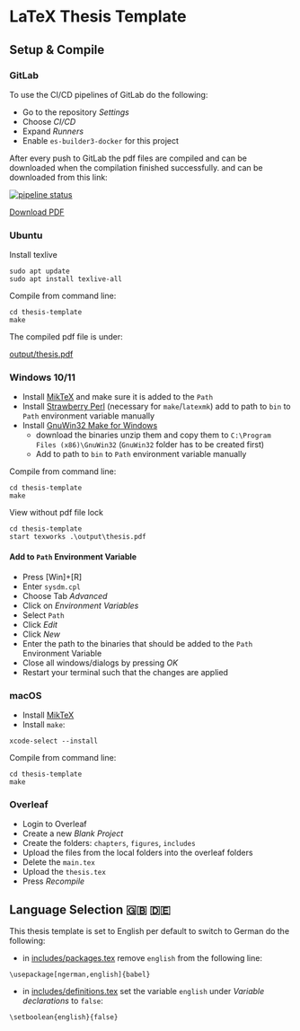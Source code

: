 # LaTeX Thesis Template

## Setup & Compile

### GitLab
To use the CI/CD pipelines of GitLab do the following:
* Go to the repository _Settings_
* Choose _CI/CD_
* Expand _Runners_
* Enable `es-builder3-docker` for this project

After every push to GitLab the pdf files are compiled and can be downloaded when the compilation finished successfully. and can be downloaded from this link:

[![pipeline status](https://atreus.informatik.uni-tuebingen.de/ties/templates/thesis-template/badges/main/pipeline.svg)](https://atreus.informatik.uni-tuebingen.de/ties/templates/thesis-template/-/commits/main) 

[Download PDF](https://atreus.informatik.uni-tuebingen.de/ties/templates/thesis-template/-/jobs/artifacts/main/browse?job=build)

### Ubuntu

Install texlive
```
sudo apt update
sudo apt install texlive-all
```

Compile from command line:
```
cd thesis-template
make
```

The compiled pdf file is under: 

[output/thesis.pdf](output/thesis.pdf)

### Windows 10/11

* Install [MikTeX](https://miktex.org/download) and make sure it is added to the `Path`
* Install [Strawberry Perl](https://strawberryperl.com/) (necessary for `make`/`latexmk`) add to path to `bin` to `Path` environment variable manually
* Install [GnuWin32 Make for Windows](http://gnuwin32.sourceforge.net/packages/make.htm)
	* download the binaries unzip them and copy them to `C:\Program Files (x86)\GnuWin32` (`GnuWin32` folder has to be created first)
	* Add to path to `bin` to `Path` environment variable manually

Compile from command line:
```
cd thesis-template
make
```

View without pdf file lock
```
cd thesis-template
start texworks .\output\thesis.pdf
```

#### Add to `Path` Environment Variable
* Press [Win]+[R]
* Enter `sysdm.cpl`
* Choose Tab _Advanced_
* Click on _Environment Variables_ 
* Select `Path`
* Click _Edit_
* Click _New_
* Enter the path to the binaries that should be added to the `Path` Environment Variable
* Close all windows/dialogs by pressing _OK_
* Restart your terminal such that the changes are applied

### macOS

* Install [MikTeX](https://miktex.org/howto/install-miktex-mac)
* Install `make`:
```
xcode-select --install
```

Compile from command line:
```
cd thesis-template
make
```

### Overleaf
* Login to Overleaf
* Create a new _Blank Project_
* Create the folders: `chapters`, `figures`, `includes`
* Upload the files from the local folders into the overleaf folders
* Delete the `main.tex`
* Upload the `thesis.tex`
* Press _Recompile_

## Language Selection 🇬🇧 🇩🇪

This thesis template is set to English per default to switch to German do the following:
* in [includes/packages.tex](./includes/packages.tex) remove `english` from the following line:
```
\usepackage[ngerman,english]{babel}
```
* in [includes/definitions.tex](./includes/definitions.tex) set the variable `english` under _Variable declarations_ to `false`:
```
\setboolean{english}{false}
```
